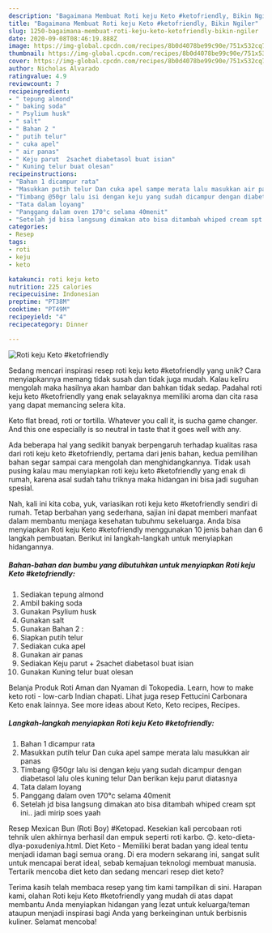 ```yaml
---
description: "Bagaimana Membuat Roti keju Keto #ketofriendly, Bikin Ngiler"
title: "Bagaimana Membuat Roti keju Keto #ketofriendly, Bikin Ngiler"
slug: 1250-bagaimana-membuat-roti-keju-keto-ketofriendly-bikin-ngiler
date: 2020-09-08T08:46:19.888Z
image: https://img-global.cpcdn.com/recipes/8b0d4078be99c90e/751x532cq70/roti-keju-keto-ketofriendly-foto-resep-utama.jpg
thumbnail: https://img-global.cpcdn.com/recipes/8b0d4078be99c90e/751x532cq70/roti-keju-keto-ketofriendly-foto-resep-utama.jpg
cover: https://img-global.cpcdn.com/recipes/8b0d4078be99c90e/751x532cq70/roti-keju-keto-ketofriendly-foto-resep-utama.jpg
author: Nicholas Alvarado
ratingvalue: 4.9
reviewcount: 7
recipeingredient:
- " tepung almond"
- " baking soda"
- " Psylium husk"
- " salt"
- " Bahan 2 "
- " putih telur"
- " cuka apel"
- " air panas"
- " Keju parut  2sachet diabetasol buat isian"
- " Kuning telur buat olesan"
recipeinstructions:
- "Bahan 1 dicampur rata"
- "Masukkan putih telur Dan cuka apel sampe merata lalu masukkan air panas"
- "Timbang @50gr lalu isi dengan keju yang sudah dicampur dengan diabetasol lalu oles kuning telur Dan berikan keju parut diatasnya"
- "Tata dalam loyang"
- "Panggang dalam oven 170°c selama 40menit"
- "Setelah jd bisa langsung dimakan ato bisa ditambah whiped cream spt ini.. jadi mirip soes yaah"
categories:
- Resep
tags:
- roti
- keju
- keto

katakunci: roti keju keto 
nutrition: 225 calories
recipecuisine: Indonesian
preptime: "PT38M"
cooktime: "PT49M"
recipeyield: "4"
recipecategory: Dinner

---
```



![Roti keju Keto #ketofriendly](https://img-global.cpcdn.com/recipes/8b0d4078be99c90e/751x532cq70/roti-keju-keto-ketofriendly-foto-resep-utama.jpg)

Sedang mencari inspirasi resep roti keju keto #ketofriendly yang unik? Cara menyiapkannya memang tidak susah dan tidak juga mudah. Kalau keliru mengolah maka hasilnya akan hambar dan bahkan tidak sedap. Padahal roti keju keto #ketofriendly yang enak selayaknya memiliki aroma dan cita rasa yang dapat memancing selera kita.

Keto flat bread, roti or tortilla. Whatever you call it, is sucha game changer. And this one especially is so neutral in taste that it goes well with any.

Ada beberapa hal yang sedikit banyak berpengaruh terhadap kualitas rasa dari roti keju keto #ketofriendly, pertama dari jenis bahan, kedua pemilihan bahan segar sampai cara mengolah dan menghidangkannya. Tidak usah pusing kalau mau menyiapkan roti keju keto #ketofriendly yang enak di rumah, karena asal sudah tahu triknya maka hidangan ini bisa jadi suguhan spesial.


Nah, kali ini kita coba, yuk, variasikan roti keju keto #ketofriendly sendiri di rumah. Tetap berbahan yang sederhana, sajian ini dapat memberi manfaat dalam membantu menjaga kesehatan tubuhmu sekeluarga. Anda bisa menyiapkan Roti keju Keto #ketofriendly menggunakan 10 jenis bahan dan 6 langkah pembuatan. Berikut ini langkah-langkah untuk menyiapkan hidangannya.

<!--inarticleads1-->

##### Bahan-bahan dan bumbu yang dibutuhkan untuk menyiapkan Roti keju Keto #ketofriendly:

1. Sediakan  tepung almond
1. Ambil  baking soda
1. Gunakan  Psylium husk
1. Gunakan  salt
1. Gunakan  Bahan 2 :
1. Siapkan  putih telur
1. Sediakan  cuka apel
1. Gunakan  air panas
1. Sediakan  Keju parut + 2sachet diabetasol buat isian
1. Gunakan  Kuning telur buat olesan


Belanja Produk Roti Aman dan Nyaman di Tokopedia. Learn, how to make keto roti - low-carb Indian chapati. Lihat juga resep Fettucini Carbonara Keto enak lainnya. See more ideas about Keto, Keto recipes, Recipes. 

<!--inarticleads2-->

##### Langkah-langkah menyiapkan Roti keju Keto #ketofriendly:

1. Bahan 1 dicampur rata
1. Masukkan putih telur Dan cuka apel sampe merata lalu masukkan air panas
1. Timbang @50gr lalu isi dengan keju yang sudah dicampur dengan diabetasol lalu oles kuning telur Dan berikan keju parut diatasnya
1. Tata dalam loyang
1. Panggang dalam oven 170°c selama 40menit
1. Setelah jd bisa langsung dimakan ato bisa ditambah whiped cream spt ini.. jadi mirip soes yaah


Resep Mexican Bun (Roti Boy) #Ketopad. Kesekian kali percobaan roti tehnik ulen akhirnya berhasil dan empuk seperti roti karbo. 😊. keto-dieta-dlya-poxudeniya.html. Diet Keto - Memiliki berat badan yang ideal tentu menjadi idaman bagi semua orang. Di era modern sekarang ini, sangat sulit untuk mencapai berat ideal, sebab kemajuan teknologi membuat manusia. Tertarik mencoba diet keto dan sedang mencari resep diet keto? 

Terima kasih telah membaca resep yang tim kami tampilkan di sini. Harapan kami, olahan Roti keju Keto #ketofriendly yang mudah di atas dapat membantu Anda menyiapkan hidangan yang lezat untuk keluarga/teman ataupun menjadi inspirasi bagi Anda yang berkeinginan untuk berbisnis kuliner. Selamat mencoba!
